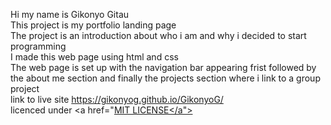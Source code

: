 
Hi my name is Gikonyo Gitau
</br>
This project is my portfolio landing page
</br>
The project is an introduction about who i am and why i decided to start programming
</br>
I made this web page using html and css 
</br>
The web page is set up with the navigation bar appearing frist followed by the about me section and finally the projects section where i link to a group project
</br> 
link to live site https://gikonyog.github.io/GikonyoG/
</br>
licenced under <a href="<a href="https://github.com/GikonyoG/GikonyoG/blob/master/LICENSE">MIT LICENSE</a">
